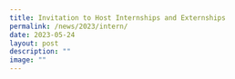 ```yaml
---
title: Invitation to Host Internships and Externships
permalink: /news/2023/intern/
date: 2023-05-24
layout: post
description: ""
image: ""
---
```

